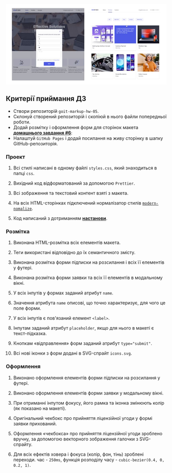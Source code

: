 ![preview-hw](/images/gh-hw-preview.jpg)

## Критерії приймання ДЗ
- Створи репозиторій `goit-markup-hw-05`.
- Склонуй створений репозиторій і скопіюй в нього файли попередньої роботи.
- Додай розмітку і оформлення форм для сторінок макета
  [**домашнього завдання #6**](<https://www.figma.com/file/7DbgmHW2lcF0Cxkrr1Hrg7/Web-Studio-goit-markup-hw-(Version-3.0)?type=design&node-id=297035%3A1582&mode=design&t=byol9bL8LbrDKD00-1>):
- Налаштуй `GitHub Pages` і додай посилання на живу сторінку в шапку
  GitHub-репозиторія.

### Проект

1.  Всі стилі написані в одному файлі `styles.css`, який знаходиться в
папці `css`.

1.  Вихідний код відформатований за допомогою `Prettier`.

1.  Всі зображення та текстовий контент взяті з макета.

1.  На всіх HTML-сторінках підключений нормалізатор стилів
[`modern-nomalize`](https://github.com/sindresorhus/modern-normalize).

1.  Код написаний з дотриманням [**настанови**](https://codeguide.co/).

### Розмітка

1.  Виконана HTML-розмітка всіх елементів макета.

1.  Теги використані відповідно до їх семантичного змісту.

1.  Виконана розмітка форми підписки на розсилання і всіх її елементів у
футері.

1.  Виконана розмітка форми заявки та всіх її елементів в модальному
вікні.

1.  У всіх інпутів у формах заданий атрибут `name`.

1.  Значення атрибута `name` описові, що точно характеризує, для чого це
поле форми.

1.  У всіх інпутів є пов'язаний елемент `<label>`.

1.  Інпутам заданий атрибут `placeholder`, якщо для нього в макеті є
текст-підказка.

1.  Кнопкам «відправлення» форм заданий атрибут `type="submit"`.

1.  Всі нові іконки з форм додані в SVG-спрайт `icons.svg`.

### Оформлення

1.  Виконано оформлення елементів форми підписки на розсилання у футері.

1.  Виконано оформлення елементів форми заявки у модальному вікні.

1.  При отриманні інпутом фокусу, його рамка та іконка змінюють колір (як
показано на макеті).

1.  Оригінальний чекбокс про прийняття ліцензійної угоди у формі заявки
прихований.

1.  Оформлення «чекбокса» про прийняття ліцензійної угоди зроблено
вручну, за допомогою векторного зображення галочки з SVG-спрайту.

1.  Для всіх ефектів ховера і фокуса (колір, фон, тінь) зроблені
переходи. час - `250ms`, функція розподілу часу -
`cubic-bezier(0.4, 0, 0.2, 1)`.